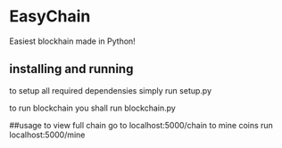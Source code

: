 # EasyChain
Easiest blockhain made in Python!


## installing and running
to setup all required dependensies simply run setup.py

to run blockchain you shall run blockchain.py

##usage
to view full chain go to localhost:5000/chain
to mine coins run localhost:5000/mine

